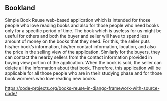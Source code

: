 ## Bookland

Simple Book Reuse web-based application which is intended for those people who love reading books and also for those people who need books only for a specific period of time. The book which is useless for us might be useful for others and both the buyer and seller will have to spend less amount of money on the books that they need. For this, the seller puts his/her book’s information, his/her contact information, location, and also the price in the selling view of the application. Similarly for the buyers, they can contact the nearby sellers from the contact information provided in buying view portion of the application. When the book is sold, the seller can delete all the information about that book. Therefore, this application will be applicable for all those people who are in their studying phase and for those book wormers who love reading new books.


https://code-projects.org/books-reuse-in-django-framework-with-source-code/